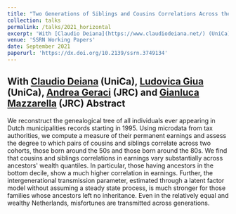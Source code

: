 ```yaml
---
title: "Two Generations of Siblings and Cousins Correlations Across the Ancestors’ Wealth Distribution"
collection: talks
permalink: /talks/2021_horizontal
excerpt: 'With [Claudio Deiana](https://www.claudiodeiana.net/) (UniCa), [Ludovica Giua](https://sites.google.com/site/ludovicagiua/home) (UniCa), [Andrea Geraci](https://sites.google.com/view/andreageraci/home) (JRC) and [Gianluca Mazzarella](https://sites.google.com/view/gianlucamazzarella) (JRC)'
venue: 'SSRN Working Papers'
date: September 2021
paperurl: 'https://dx.doi.org/10.2139/ssrn.3749134'
---
```

With [Claudio Deiana](https://www.claudiodeiana.net/) (UniCa), [Ludovica Giua](https://sites.google.com/site/ludovicagiua/home) (UniCa), [Andrea Geraci](https://sites.google.com/view/andreageraci/home) (JRC) and [Gianluca Mazzarella](https://sites.google.com/view/gianlucamazzarella) (JRC)
Abstract 
-----
We reconstruct the genealogical tree of all individuals ever appearing in Dutch municipalities records starting in 1995. Using microdata from tax authorities, we compute a measure of their permanent earnings and assess the degree to which pairs of cousins and siblings correlate across two cohorts, those born around the 50s and those born around the 80s. We find that cousins and siblings correlations in earnings vary substantially across ancestors' wealth quantiles. In particular, those having ancestors in the bottom decile, show a much higher correlation in earnings. Further, the intergenerational transmission parameter, estimated through a latent factor model without assuming a steady state process, is much stronger for those families whose ancestors left no inheritance. Even in the relatively equal and wealthy Netherlands, misfortunes are transmitted across generations.


